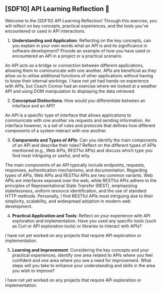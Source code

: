 ## [SDF10] API Learning Reflection 🧠

Welcome to the [SDF10] API Learning Reflection! Through this exercise, you will reflect on key concepts, practical experiences, and the tools you've encountered or used in API interactions.

1. **Understanding and Application**: Reflecting on the key concepts, can you explain in your own words what an API is and its significance in software development? Provide an example of how you have used or encountered an API in a project or a practical scenario.

An API acts as a bridge or connection between different applications, allowing them to communicate with one another. APIs are beneficial as they allow us to utilise additional functions of other applications without having to know their internal workings. I have not yet had hands-on experience with APIs, but Coach Connor had an exercise where we looked at a weather API and using DOM manipulation to displaying the data retrieved. 

2. **Conceptual Distinctions**: How would you differentiate between an interface and an API? 

An API is a specific type of interface that allows applications to communicate with one another via requests and sending information. An interface however, is a set of rules and protocols that defines how different components of a system interact with one another. 

3. **Components and Types of APIs**: Can you identify the main components of an API and describe their roles? Reflect on the different types of APIs mentioned (e.g., Web APIs, RESTful APIs) and discuss which type you find most intriguing or useful, and why.

The main components of an API typically include endpoints, requests, responses, authentication mechanisms, and documentation. Regarding types of APIs, Web APIs and RESTful APIs are two common variants. Web APIs are interfaces exposed over the web, while RESTful APIs adhere to the principles of Representational State Transfer (REST), emphasizing statelessness, uniform resource identification, and the use of standard HTTP methods. Personally, I find RESTful APIs most intriguing due to their simplicity, scalability, and widespread adoption in modern web development.

4. **Practical Application and Tools**: Reflect on your experience with API exploration and implementation. Have you used any specific tools (such as Curl or API exploration tools) or libraries to interact with APIs? 

I have not yet worked on any projects that require API exploration or implementation. 

5. **Learning and Improvement**: Considering the key concepts and your practical experiences, identify one area related to APIs where you feel confident and one area where you see a need for improvement. What steps will you take to enhance your understanding and skills in the area you wish to improve?

I have not yet worked on any projects that require API exploration or implementation. 